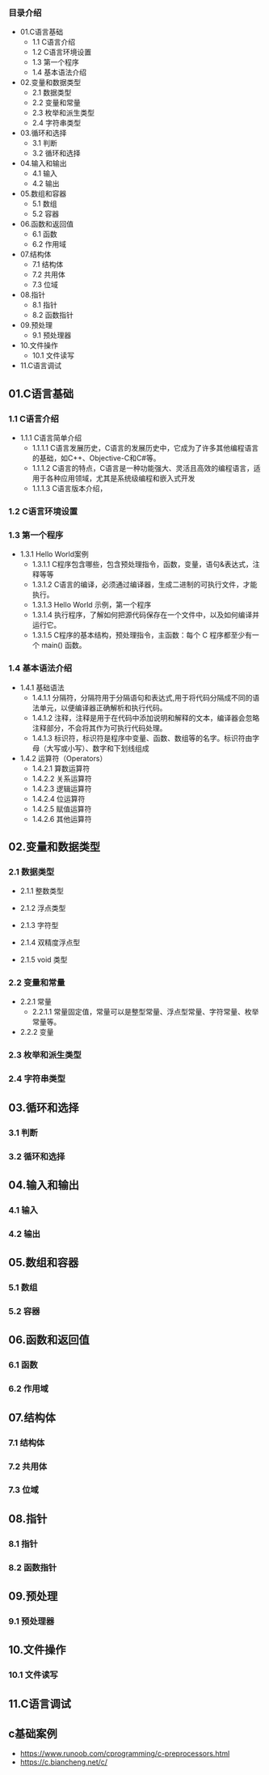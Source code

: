 ### 目录介绍
- 01.C语言基础
  - 1.1 C语言介绍
  - 1.2 C语言环境设置
  - 1.3 第一个程序
  - 1.4 基本语法介绍
- 02.变量和数据类型
  - 2.1 数据类型
  - 2.2 变量和常量
  - 2.3 枚举和派生类型
  - 2.4 字符串类型
- 03.循环和选择
  - 3.1 判断
  - 3.2 循环和选择
- 04.输入和输出
  - 4.1 输入
  - 4.2 输出
- 05.数组和容器
  - 5.1 数组
  - 5.2 容器
- 06.函数和返回值
  - 6.1 函数
  - 6.2 作用域
- 07.结构体
  - 7.1 结构体
  - 7.2 共用体
  - 7.3 位域
- 08.指针
  - 8.1 指针
  - 8.2 函数指针
- 09.预处理
  - 9.1 预处理器
- 10.文件操作
  - 10.1 文件读写
- 11.C语言调试



## 01.C语言基础
### 1.1 C语言介绍
- 1.1.1 C语言简单介绍
  - 1.1.1.1 C语言发展历史，C语言的发展历史中，它成为了许多其他编程语言的基础，如C++、Objective-C和C#等。
  - 1.1.1.2 C语言的特点，C语言是一种功能强大、灵活且高效的编程语言，适用于各种应用领域，尤其是系统级编程和嵌入式开发
  - 1.1.1.3 C语言版本介绍，



### 1.2 C语言环境设置



### 1.3 第一个程序
- 1.3.1 Hello World案例
  - 1.3.1.1 C程序包含哪些，包含预处理指令，函数，变量，语句&表达式，注释等等
  - 1.3.1.2 C语言的编译，必须通过编译器，生成二进制的可执行文件，才能执行。
  - 1.3.1.3 Hello World 示例，第一个程序
  - 1.3.1.4 执行程序，了解如何把源代码保存在一个文件中，以及如何编译并运行它。
  - 1.3.1.5 C程序的基本结构，预处理指令，主函数：每个 C 程序都至少有一个 main() 函数。


### 1.4 基本语法介绍
- 1.4.1 基础语法
  - 1.4.1.1 分隔符，分隔符用于分隔语句和表达式,用于将代码分隔成不同的语法单元，以便编译器正确解析和执行代码。
  - 1.4.1.2 注释，注释是用于在代码中添加说明和解释的文本，编译器会忽略注释部分，不会将其作为可执行代码处理。
  - 1.4.1.3 标识符，标识符是程序中变量、函数、数组等的名字。标识符由字母（大写或小写）、数字和下划线组成
- 1.4.2 运算符（Operators）
  - 1.4.2.1 算数运算符
  - 1.4.2.2 关系运算符
  - 1.4.2.3 逻辑运算符
  - 1.4.2.4 位运算符
  - 1.4.2.5 赋值运算符
  - 1.4.2.6 其他运算符



## 02.变量和数据类型
### 2.1 数据类型
- 2.1.1 整数类型

- 2.1.2 浮点类型


- 2.1.3 字符型

- 2.1.4 双精度浮点型
- 2.1.5 void 类型



### 2.2 变量和常量
- 2.2.1 常量
  - 2.2.1.1 常量固定值，常量可以是整型常量、浮点型常量、字符常量、枚举常量等。
- 2.2.2 变量



### 2.3 枚举和派生类型



### 2.4 字符串类型


## 03.循环和选择
### 3.1 判断
### 3.2 循环和选择
## 04.输入和输出
### 4.1 输入
### 4.2 输出
## 05.数组和容器
### 5.1 数组
### 5.2 容器
## 06.函数和返回值
### 6.1 函数
### 6.2 作用域
## 07.结构体
### 7.1 结构体
### 7.2 共用体
### 7.3 位域
## 08.指针
### 8.1 指针
### 8.2 函数指针
## 09.预处理
### 9.1 预处理器
## 10.文件操作
### 10.1 文件读写
## 11.C语言调试





## c基础案例
- https://www.runoob.com/cprogramming/c-preprocessors.html
- https://c.biancheng.net/c/



